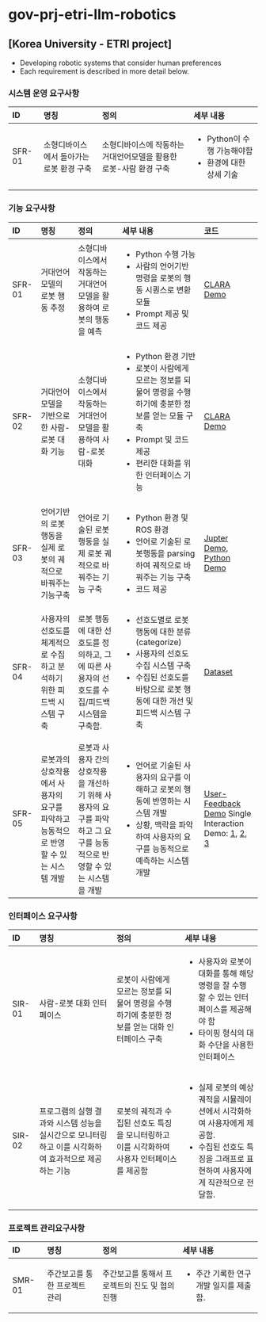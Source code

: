 # gov-prj-etri-llm-robotics
## [Korea University - ETRI project]

* Developing robotic systems that consider human preferences
* Each requirement is described in more detail below.

### 시스템 운영 요구사항

<!-- * SMR-01: 소형디바이스에서 돌아가는 로봇 환경 구축
  * 소형디바이스에 작동하는 거대언어모델을 활용한 로봇-사람 환경 구축
    1. Python이 수행 가능해야함
    2. 환경에 대한 상세 기술 -->

<!-- | SMR ID | 기능 | 상세 내용 | 세부 사항 | -->
| ID | 명칭 | 정의 | 세부 내용 |
|:---|:---|:---|:---|
| SFR-01 | 소형디바이스에서 돌아가는 로봇 환경 구축 | 소형디바이스에 작동하는 거대언어모델을 활용한 로봇-사람 환경 구축 | <ul><li>Python이 수행 가능해야함</li><li>환경에 대한 상세 기술</li></ul> |


### 기능 요구사항

<!-- * SFR-01: 거대언어모델의 로봇 행동 추정
  * 소형디바이스에서 작동하는 거대언어모델을 활용하여 로봇의 행동을 예측
    1. Python 수행 가능
    2. 사람의 언어기반 명령을 로봇의 행동 시퀀스로 변환 모듈
    3. Prompt 제공 및 코드 제공
* SFR-02: 거대언어모델을 기반으로 한 사람-로봇 대화 기능
  * 소형디바이스에서 작동하는 거대언어모델을 활용하여 사람-로봇 대화
    1. Python 환경 기반
    2. 로봇이 사람에게 모르는 정보를 되물어 명령을 수행하기에 충분한 정보를 얻는 모듈 구축
    3. Prompt 및 코드 제공
    4. 편리한 대화를 위한 인터페이스 기능
* SFR-03: 언어기반의 로봇행동을 실제 로봇의 궤적으로 바꿔주는 기능구축
  * 언어로 기술된 로봇 행동을 실제 로봇 궤적으로 바꿔주는 기능 구축
    1. Python 환경 및 ROS 환경
    2. 언어로 기술된 로봇행동을 parsing하여 궤적으로 바꿔주는 기능 구축
    3. 코드 제공
* SFR-04: 사용자의 선호도를 체계적으로 수집하고 분석하기 위한 피드백 시스템 구축
  * 로봇 행동에 대한 선호도를 정의하고, 그에 따른 사용자의 선호도를 수집/피드백 시스템을 구축 함. 
    1. 선호도별로 로봇 행동에 대한 분류(categorize)
    2. 사용자의 선호도 수집 시스템 구축
    3. 수집된 선호도를 바탕으로 로봇 행동에 대한 개선 및 피드백 시스템 구축 
* SFR-05: 로봇과의 상호작용에서 사용자의 요구를 파악하고 능동적으로 반영할 수 있는 시스템 개발
  * 로봇과 사용자 간의 상호작용을 개선하기 위해 사용자의 요구를 파악하고 그 요구를 능동적으로 반영할 수 있는 시스템을 개발
    1. 언어로 기술된 사용자의 요구를 이해하고 로봇의 행동에 반영하는 시스템 개발
    2. 상황, 맥락을 파악하여 사용자의 요구를 능동적으로 예측하는 시스템 개발 -->
<!-- | ------ | ---- | ------- | ------- | -------- | -->
<!-- | 요구사항 고유번호 | 요구사항 명칭 | 정의 | 세부 내용 | 코드 | -->

| ID | 명칭 | 정의 | 세부 내용 | 코드 |
|:---|:---|:---|:---|:---|
| SFR-01 | 거대언어모델의 로봇 행동 추정 | 소형디바이스에서 작동하는 거대언어모델을 활용하여 로봇의 행동을 예측 | <ul><li>Python 수행 가능</li><li>사람의 언어기반 명령을 로봇의 행동 시퀀스로 변환 모듈</li><li>Prompt 제공 및 코드 제공</li></ul> | [CLARA Demo](https://github.com/jeongeun980906/LLM-Uncertainty-DEMO) |
| SFR-02 | 거대언어모델을 기반으로 한 사람-로봇 대화 기능 | 소형디바이스에서 작동하는 거대언어모델을 활용하여 사람-로봇 대화 | <ul><li>Python 환경 기반</li><li>로봇이 사람에게 모르는 정보를 되물어 명령을 수행하기에 충분한 정보를 얻는 모듈 구축</li><li>Prompt 및 코드 제공</li><li>편리한 대화를 위한 인터페이스 기능</li></ul> | [CLARA Demo](https://github.com/jeongeun980906/LLM-Uncertainty-DEMO) |
| SFR-03 | 언어기반의 로봇행동을 실제 로봇의 궤적으로 바꿔주는 기능구축 | 언어로 기술된 로봇 행동을 실제 로봇 궤적으로 바꿔주는 기능 구축 | <ul><li>Python 환경 및 ROS 환경</li><li>언어로 기술된 로봇행동을 parsing하여 궤적으로 바꿔주는 기능 구축</li><li>코드 제공</li></ul> | [Jupter Demo](https://github.com/joonhyung-lee/gov-prj-etri-llm-robotics/blob/main/scripts/realworld/realworld-code-snippets.ipynb), [Python Demo](https://github.com/joonhyung-lee/gov-prj-etri-llm-robotics/blob/main/scripts/realworld/realworld-final.py) |
| SFR-04 | 사용자의 선호도를 체계적으로 수집하고 분석하기 위한 피드백 시스템 구축 | 로봇 행동에 대한 선호도를 정의하고, 그에 따른 사용자의 선호도를 수집/피드백 시스템을 구축함. | <ul><li>선호도별로 로봇 행동에 대한 분류(categorize)</li><li>사용자의 선호도 수집 시스템 구축</li><li>수집된 선호도를 바탕으로 로봇 행동에 대한 개선 및 피드백 시스템 구축</li></ul> | [Dataset](https://github.com/joonhyung-lee/gov-prj-etri-llm-robotics/tree/main/dataset) |
| SFR-05 | 로봇과의 상호작용에서 사용자의 요구를 파악하고 능동적으로 반영할 수 있는 시스템 개발 | 로봇과 사용자 간의 상호작용을 개선하기 위해 사용자의 요구를 파악하고 그 요구를 능동적으로 반영할 수 있는 시스템을 개발 | <ul><li>언어로 기술된 사용자의 요구를 이해하고 로봇의 행동에 반영하는 시스템 개발</li><li>상황, 맥락을 파악하여 사용자의 요구를 능동적으로 예측하는 시스템 개발</li></ul> | [User-Feedback Demo](https://github.com/joonhyung-lee/gov-prj-etri-llm-robotics/tree/main/scripts/CoVR/covr-user-feedback.py) Single Interaction Demo: [1](https://github.com/joonhyung-lee/gov-prj-etri-llm-robotics/blob/main/scripts/CoVR/block-chain-of-visual-residuals.ipynb), [2](https://github.com/joonhyung-lee/gov-prj-etri-llm-robotics/blob/main/scripts/CoVR/household-chain-of-visual-residuals.ipynb), [3](https://github.com/joonhyung-lee/gov-prj-etri-llm-robotics/blob/main/scripts/CoVR/polygon-interaction-reasoning-chain-of-visual-residuals.ipynb)|

### 인터페이스 요구사항

| ID | 명칭 | 정의 | 세부 내용 |
|:---|:---|:---|:---|
| SIR-01 | 사람-로봇 대화 인터페이스 | 로봇이 사람에게 모르는 정보를 되물어 명령을 수행하기에 충분한 정보를 얻는 대화 인터페이스 구축 | <ul><li>사용자와 로봇이 대화를 통해 해당 명령을 잘 수행 할 수 있는 인터페이스를 제공해야 함</li><li>타이핑 형식의 대화 수단을 사용한 인터페이스</li></ul> |
| SIR-02 | 프로그램의 실행 결과와 시스템 성능을 실시간으로 모니터링하고 이를 시각화하여 효과적으로 제공하는 기능 | 로봇의 궤적과 수집된 선호도 특징을 모니터링하고 이를 시각화하여 사용자 인터페이스를 제공함 | <ul><li>실제 로봇의 예상 궤적을 시뮬레이션에서 시각화하여 사용자에게 제공함.</li><li>수집된 선호도 특징을 그래프로 표현하여 사용자에게 직관적으로 전달함.</li></ul> |

### 프로젝트 관리요구사항

| ID | 명칭 | 정의 | 세부 내용 |
|:---|:---|:---|:---|
| SMR-01 | 주간보고를 통한 프로젝트 관리 | 주간보고를 통해서 프로젝트의 진도 및 협의 진행 | <ul><li>주간 기록한 연구 개발 일지를 제출함.</li></ul> |

